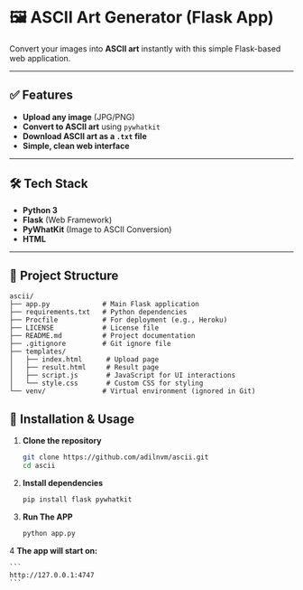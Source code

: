 # 🖼️ ASCII Art Generator (Flask App)

Convert your images into **ASCII art** instantly with this simple Flask-based web application.

---

## ✅ Features
- **Upload any image** (JPG/PNG)
- **Convert to ASCII art** using `pywhatkit`
- **Download ASCII art as a `.txt` file**
- **Simple, clean web interface**

---

## 🛠 Tech Stack
- **Python 3**
- **Flask** (Web Framework)
- **PyWhatKit** (Image to ASCII Conversion)
-    **HTML**

---

## 📂 Project Structure

```text
ascii/
├── app.py             # Main Flask application
├── requirements.txt   # Python dependencies
├── Procfile           # For deployment (e.g., Heroku)
├── LICENSE            # License file
├── README.md          # Project documentation
├── .gitignore         # Git ignore file
├── templates/
│   ├── index.html      # Upload page
│   ├── result.html     # Result page
│   ├── script.js       # JavaScript for UI interactions
│   └── style.css       # Custom CSS for styling
└── venv/              # Virtual environment (ignored in Git)
```

## 🚀 Installation & Usage

1. **Clone the repository**
    ```bash
    git clone https://github.com/adilnvm/ascii.git
    cd ascii
    ```

2. **Install dependencies**
    ```bash
    pip install flask pywhatkit
    ```
3. **Run The APP**
    ```bash
    python app.py
    ```
4 **The app will start on:**

    ```
    http://127.0.0.1:4747
    ```
